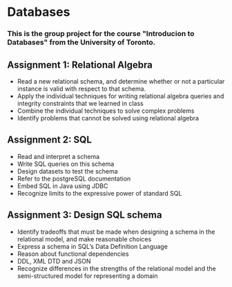 # Databases
### This is the group project for the course "Introducion to Databases" from the University of Toronto.

## Assignment 1: Relational Algebra
* Read a new relational schema, and determine whether or not a particular instance is valid with respect to that schema.
* Apply the individual techniques for writing relational algebra queries and integrity constraints that we learned in class
* Combine the individual techniques to solve complex problems
* Identify problems that cannot be solved using relational algebra


## Assignment 2: SQL
* Read and interpret a schema 
* Write SQL queries on this schema
* Design datasets to test the schema
* Refer to the postgreSQL documentation
* Embed SQL in Java using JDBC
* Recognize limits to the expressive power of standard SQL


## Assignment 3: Design SQL schema
* Identify tradeoffs that must be made when designing a schema in the relational model, and make reasonable choices
* Express a schema in SQL’s Data Definition Language
* Reason about functional dependencies
* DDL, XML DTD and JSON
* Recognize differences in the strengths of the relational model and the semi-structured model for representing a domain



